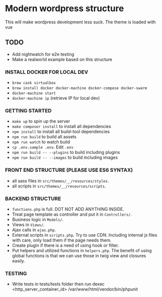 # Modern wordpress structure
This will make wordpress development less suck. The theme is loaded with vue

## TODO
- Add nightwatch for e2e testing
- Make a realworld example based on this structure

### INSTALL DOCKER FOR LOCAL DEV
- `brew cask virtualbox`
- `brew install docker docker-machine docker-compose docker-swarm`
- `docker-machine start`
- `docker-machine ip` (retrieve IP for local dev)

### GETTING STARTED
- `make up` to spin up the server
- `make composer install` to install all dependencies
- `npm install` to install all build-tool dependencies
- `npm run build` to build all assets
- `npm run watch` to watch build
- `cp .env.sample .env`. Edit `.env`
- `npm run build -- --plugins` to build including plugins 
- `npm run build -- --images` to build including images 

### FRONT END STRUCTURE (PLEASE USE ES6 SYNTAX)
- all sass files in `src/themes/__/resources/styles`. 
- all scripts in `src/themes/__/resources/scripts`.

### BACKEND STRUCTURE
- `functions.php` is full. DOT NOT ADD ANYTHING INSIDE.
- Treat page template as controller and put it in `Controllers/`.
- Business logic in `Models/`.
- Views in `Views/`.
- Ajax calls in `ajax.php`.
- External scripts in `scripts.php`. Try to use CDN. Including internal js files with care, only load them if the page needs them.
- Create plugin if there is a need of using hook or filter.
- Put helpers and utilized functions in `helpers.php`. The benefit of using global functions is that we can use those in twig view and closures easily.

### TESTING
- Write tests in tests/tests folder then run dexec <http_server_container_id> /var/www/html/vendor/bin/phpunit
